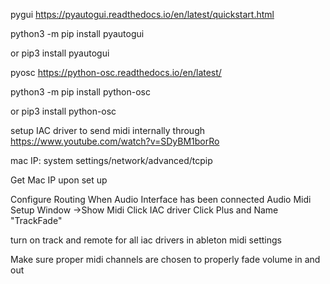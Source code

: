 pygui
https://pyautogui.readthedocs.io/en/latest/quickstart.html


python3 -m pip install pyautogui

or
pip3 install pyautogui


pyosc
https://python-osc.readthedocs.io/en/latest/

python3 -m pip install python-osc

or
pip3 install python-osc

setup IAC driver to send midi internally through
https://www.youtube.com/watch?v=SDyBM1borRo

mac IP:
system settings/network/advanced/tcpip

Get Mac IP upon set up

Configure Routing When Audio Interface has been connected
    Audio Midi Setup
    Window ->Show Midi
    Click IAC driver
    Click Plus and Name "TrackFade"

turn on track and remote for all iac drivers in ableton midi settings

Make sure proper midi channels are chosen to properly fade volume in and out
